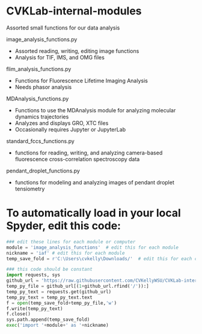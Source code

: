 # CVKLab-internal-modules
Assorted small functions for our data analysis

image_analysis_functions.py
  - Assorted reading, writing, editing image functions
  - Analysis for TIF, IMS, and OMG files

flim_analysis_functions.py
  - Functions for Fluorescence Lifetime Imaging Analysis
  - Needs phasor analysis

MDAnalysis_functions.py
  - Functions to use the MDAnalysis module for analyzing molecular dynamics trajectories
  - Analyzes and displays GRO, XTC files
  - Occasionally requires Jupyter or JupyterLab

standard_fccs_functions.py
  - functions for reading, writing, and analyzing camera-based fluorescence cross-correlation spectroscopy data
    
pendant_droplet_functions.py
  - functions for modeling and analyzing images of pendant droplet tensiometry


# To automatically load in your local Spyder, edit this code:
```python
### edit these lines for each module or computer
module = 'image_analysis_functions'  # edit this for each module
nickname = 'iaf' # edit this for each module
temp_save_fold = r'C:\Users\cvkelly\Downloads/'  # edit this for each computer

### this code should be constant
import requests, sys
github_url = 'https://raw.githubusercontent.com/CVKellyWSU/CVKLab-internal-modules/refs/heads/main/'+module+'.py'
temp_py_file = github_url[(1+github_url.rfind('/')):]
temp_py_text = requests.get(github_url)
temp_py_text = temp_py_text.text
f = open(temp_save_fold+temp_py_file,'w')
f.write(temp_py_text)
f.close()
sys.path.append(temp_save_fold)
exec('import '+module+' as '+nickname)  


